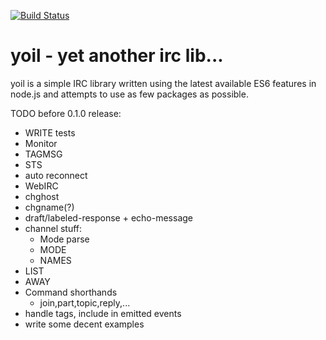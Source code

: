 [![Build Status](https://travis-ci.org/moortens/yoil.svg?branch=master)](https://travis-ci.org/moortens/yoil)
# yoil - yet another irc lib...  

yoil is a simple IRC library written using the latest available ES6 features in node.js 
and attempts to use as few packages as possible. 

TODO before 0.1.0 release:
* WRITE tests
* Monitor 
* TAGMSG
* STS
* auto reconnect
* WebIRC
* chghost
* chgname(?)
* draft/labeled-response + echo-message
* channel stuff: 
  * Mode parse
  * MODE
  * NAMES
* LIST
* AWAY
* Command shorthands
  * join,part,topic,reply,...
* handle tags, include in emitted events
* write some decent examples